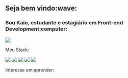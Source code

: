 <h2>Seja bem vindo:wave:</h2>
<h3>Sou Kaio, estudante e estagiário em Front-end Development:computer:</h3>

<img src="https://img.shields.io/badge/LinkedIn-0077B5?style=for-the-badge&logo=linkedin&logoColor=white">

<p>Meu Stack: </p>

<img src="https://img.shields.io/badge/HTML5-E34F26?style=for-the-badge&logo=html5&logoColor=white">     <img src="https://img.shields.io/badge/CSS3-1572B6?style=for-the-badge&logo=css3&logoColor=white">     <img src="https://img.shields.io/badge/JavaScript-F7DF1E?style=for-the-badge&logo=javascript&logoColor=black">     <img src="https://img.shields.io/badge/jQuery-0769AD?style=for-the-badge&logo=jquery&logoColor=white">     <img src="https://img.shields.io/badge/Sass-CC6699?style=for-the-badge&logo=sass&logoColor=white">     

<p>Interesse em aprender: </p>


<!--
**DSkaio/DSkaio** is a ✨ _special_ ✨ repository because its `README.md` (this file) appears on your GitHub profile.

Here are some ideas to get you started:

- 🔭 I’m currently working on ...
- 🌱 I’m currently learning 
- 👯 I’m looking to collaborate on ...
- 🤔 I’m looking for help with ...
- 💬 Ask me about ...
- 📫 How to reach me: ...
- 😄 Pronouns: ...
- ⚡ Fun fact: ...
-->

